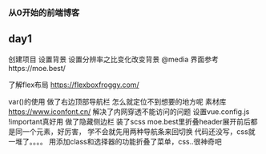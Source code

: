 ### 从0开始的前端博客

## day1
创建项目
设置背景
设置分辨率之比变化改变背景 @media
界面参考https://moe.best/


了解flex布局
https://flexboxfroggy.com/


var()的使用
做了右边顶部导航栏 怎么就定位不到想要的地方呢
素材库 https://www.iconfont.cn/
解决了内网穿透不能访问的问题 设置vue.config.js
!important真好用
做了隐藏侧边栏
装了scss
moe.best里折叠header展开前后都是同一个元素，好厉害，
学不会就先用两种导航条来回切换
代码还没写，css就一堆了。。。。
用添加class和选择器的功能折叠了菜单，css..很神奇吧